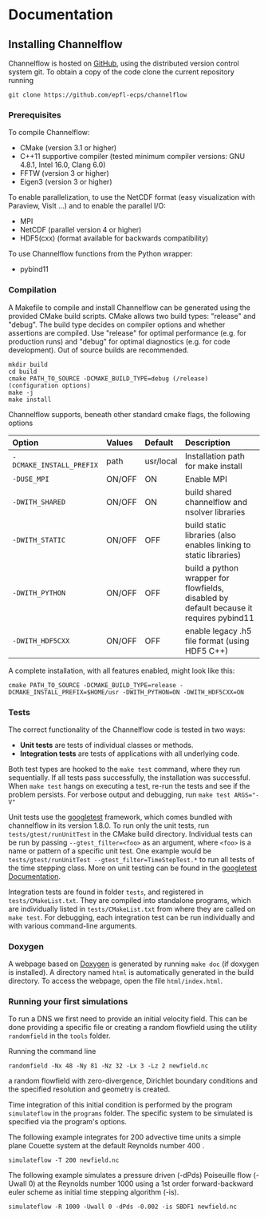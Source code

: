 # Documentation

## Installing Channelflow

Channelflow is hosted on [GitHub](https://github.com/epfl-ecps/channelflow), using the distributed  version control system git.
To obtain a copy of the code clone the current repository running

`git clone https://github.com/epfl-ecps/channelflow`


### Prerequisites

To compile Channelflow:
* CMake (version 3.1 or higher)
* C++11 supportive compiler (tested minimum compiler versions: GNU 4.8.1, Intel 16.0, Clang 6.0)
* FFTW (version 3 or higher)
* Eigen3 (version 3 or higher)

To enable parallelization, to use the NetCDF format (easy visualization with Paraview, VisIt ...) and to enable the parallel I/O:
* MPI
* NetCDF (parallel version 4 or higher)
* HDF5(cxx) (format available for backwards compatibility)

To use Channelflow functions from the Python wrapper:
* pybind11


### Compilation
A Makefile to compile and install Channelflow can be generated using the provided CMake build scripts.
CMake allows two build types: "release" and "debug". The build type decides on compiler options and whether assertions
are compiled. Use "release" for optimal performance (e.g. for production runs) and "debug" for optimal diagnostics
(e.g. for code development).
Out of source builds are recommended.

```
mkdir build
cd build
cmake PATH_TO_SOURCE -DCMAKE_BUILD_TYPE=debug (/release) (configuration options)
make -j
make install
```

Channelflow supports, beneath other standard cmake flags, the following options


|Option                   | Values  | Default   | Description                                                       |
|:------------------------|:--------|:----------|:------------------------------------------------------------------|
|`-DCMAKE_INSTALL_PREFIX` | path    | usr/local | Installation path for make install                                |
|`-DUSE_MPI`              | ON/OFF  | ON        | Enable MPI                                                        |
|`-DWITH_SHARED`          | ON/OFF  | ON        | build shared channelflow and nsolver libraries                    |
|`-DWITH_STATIC`          | ON/OFF  | OFF       | build static libraries (also enables linking to static libraries) |
|`-DWITH_PYTHON`          | ON/OFF  | OFF       | build a python wrapper for flowfields, disabled by default because it requires pybind11 |
|`-DWITH_HDF5CXX`         |  ON/OFF | OFF       | enable legacy .h5 file format (using HDF5 C++)                    |


A complete installation, with all features enabled, might look like this:

  `cmake PATH_TO_SOURCE -DCMAKE_BUILD_TYPE=release -DCMAKE_INSTALL_PREFIX=$HOME/usr -DWITH_PYTHON=ON -DWITH_HDF5CXX=ON`


### Tests

The correct functionality of the Channelflow code is tested in two ways:
* **Unit tests** are tests of individual classes or methods.
* **Integration tests** are tests of applications with all underlying code.

Both test types are hooked to the `make test` command, where they run sequentially.
If all tests pass successfully, the installation was successful.
When `make test` hangs on executing a test, re-run the tests and see if the problem persists.
For verbose output and debugging, run `make test ARGS="-V"`

Unit tests use the [googletest](https://github.com/google/googletest) framework, which comes bundled with channelflow in its version 1.8.0.
To run only the unit tests, run `tests/gtest/runUnitTest` in the CMake build directory.
Individual tests can be run by passing `--gtest_filter=<foo>` as an argument, where `<foo>` is a name or pattern of a specific unit test.
One example would be `tests/gtest/runUnitTest --gtest_filter=TimeStepTest.*` to run all tests of the time stepping class.
More on unit testing can be found in the [googletest Documentation](https://github.com/google/googletest/blob/master/README.md).

Integration tests are found in folder `tests`, and registered in `tests/CMakeList.txt`. They are compiled into standalone
programs, which are individually listed in `tests/CMakeList.txt` from where they are called on `make test`.
For debugging, each integration test can be run individually and with various command-line arguments.

### Doxygen

A webpage based on [Doxygen](http://www.doxygen.nl) is generated by running `make doc` (if doxygen is installed).
A directory named `html` is automatically generated in the build directory. To access the webpage, open the file `html/index.html`.

### Running your first simulations

To run a DNS we first need to provide an initial velocity field. This can be done providing a specific file or creating
a random flowfield using the utility `randomfield` in the `tools` folder.

Running the command line

`randomfield -Nx 48 -Ny 81 -Nz 32 -Lx 3 -Lz 2 newfield.nc`

a random flowfield with zero-divergence, Dirichlet boundary conditions and the specified resolution and geometry is created.

Time integration of this initial condition is performed by the program `simulateflow` in the `programs` folder.
The specific system to be simulated is specified via the program's options.

The following example integrates for 200 advective time units a simple plane Couette system at the default Reynolds number
400 .

`simulateflow -T 200 newfield.nc`

The following example simulates a pressure driven (-dPds) Poiseuille flow (-Uwall 0) at the Reynolds number 1000 using
a 1st order forward-backward euler scheme as initial time stepping algorithm (-is).

`simulateflow -R 1000 -Uwall 0 -dPds -0.002 -is SBDF1 newfield.nc`
